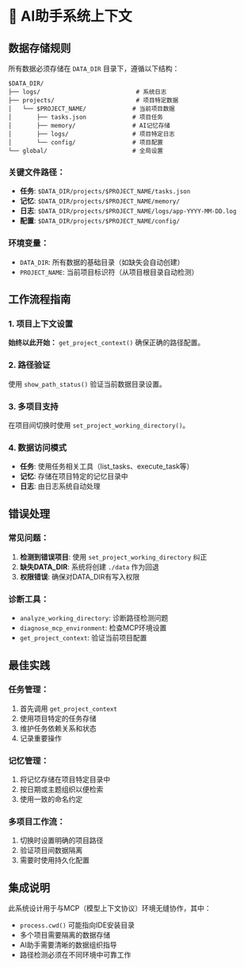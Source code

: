 # 🤖 AI助手系统上下文

## 数据存储规则

所有数据必须存储在 `DATA_DIR` 目录下，遵循以下结构：

```
$DATA_DIR/
├── logs/                           # 系统日志
├── projects/                       # 项目特定数据
│   └── $PROJECT_NAME/             # 当前项目数据
│       ├── tasks.json             # 项目任务
│       ├── memory/                # AI记忆存储
│       ├── logs/                  # 项目特定日志
│       └── config/                # 项目配置
└── global/                        # 全局设置
```

### 关键文件路径：
- **任务**: `$DATA_DIR/projects/$PROJECT_NAME/tasks.json`
- **记忆**: `$DATA_DIR/projects/$PROJECT_NAME/memory/`
- **日志**: `$DATA_DIR/projects/$PROJECT_NAME/logs/app-YYYY-MM-DD.log`
- **配置**: `$DATA_DIR/projects/$PROJECT_NAME/config/`

### 环境变量：
- `DATA_DIR`: 所有数据的基础目录（如缺失会自动创建）
- `PROJECT_NAME`: 当前项目标识符（从项目根目录自动检测）

## 工作流程指南

### 1. 项目上下文设置
**始终以此开始：** `get_project_context()` 确保正确的路径配置。

### 2. 路径验证
使用 `show_path_status()` 验证当前数据目录设置。

### 3. 多项目支持
在项目间切换时使用 `set_project_working_directory()`。

### 4. 数据访问模式
- **任务**: 使用任务相关工具（list_tasks、execute_task等）
- **记忆**: 存储在项目特定的记忆目录中
- **日志**: 由日志系统自动处理

## 错误处理

### 常见问题：
1. **检测到错误项目**: 使用 `set_project_working_directory` 纠正
2. **缺失DATA_DIR**: 系统将创建 `./data` 作为回退
3. **权限错误**: 确保对DATA_DIR有写入权限

### 诊断工具：
- `analyze_working_directory`: 诊断路径检测问题
- `diagnose_mcp_environment`: 检查MCP环境设置
- `get_project_context`: 验证当前项目配置

## 最佳实践

### 任务管理：
1. 首先调用 `get_project_context`
2. 使用项目特定的任务存储
3. 维护任务依赖关系和状态
4. 记录重要操作

### 记忆管理：
1. 将记忆存储在项目特定目录中
2. 按日期或主题组织以便检索
3. 使用一致的命名约定

### 多项目工作流：
1. 切换时设置明确的项目路径
2. 验证项目间数据隔离
3. 需要时使用持久化配置

## 集成说明

此系统设计用于与MCP（模型上下文协议）环境无缝协作，其中：
- `process.cwd()` 可能指向IDE安装目录
- 多个项目需要隔离的数据存储
- AI助手需要清晰的数据组织指导
- 路径检测必须在不同环境中可靠工作
